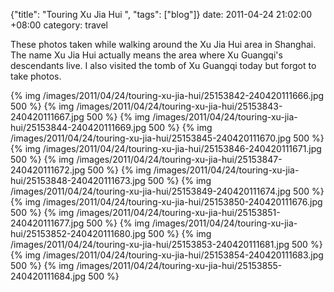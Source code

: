 {"title": "Touring Xu Jia Hui  ", "tags": ["blog"]}
date: 2011-04-24 21:02:00 +08:00
category: travel

These photos taken while walking around the Xu Jia Hui area in Shanghai. The name Xu Jia Hui actually means the area where Xu Guangqi's descendants live. I also visited the tomb of Xu Guangqi today but forgot to take photos.

{% img /images/2011/04/24/touring-xu-jia-hui/25153842-240420111666.jpg 500 %}
{% img /images/2011/04/24/touring-xu-jia-hui/25153843-240420111667.jpg 500 %}
{% img /images/2011/04/24/touring-xu-jia-hui/25153844-240420111669.jpg 500 %}
{% img /images/2011/04/24/touring-xu-jia-hui/25153845-240420111670.jpg 500 %}
{% img /images/2011/04/24/touring-xu-jia-hui/25153846-240420111671.jpg 500 %}
{% img /images/2011/04/24/touring-xu-jia-hui/25153847-240420111672.jpg 500 %}
{% img /images/2011/04/24/touring-xu-jia-hui/25153848-240420111673.jpg 500 %}
{% img /images/2011/04/24/touring-xu-jia-hui/25153849-240420111674.jpg 500 %}
{% img /images/2011/04/24/touring-xu-jia-hui/25153850-240420111676.jpg 500 %}
{% img /images/2011/04/24/touring-xu-jia-hui/25153851-240420111677.jpg 500 %}
{% img /images/2011/04/24/touring-xu-jia-hui/25153852-240420111680.jpg 500 %}
{% img /images/2011/04/24/touring-xu-jia-hui/25153853-240420111681.jpg 500 %}
{% img /images/2011/04/24/touring-xu-jia-hui/25153854-240420111683.jpg 500 %}
{% img /images/2011/04/24/touring-xu-jia-hui/25153855-240420111684.jpg 500 %}
